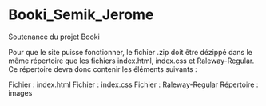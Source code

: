 # Booki_Semik_Jerome
Soutenance du projet Booki

Pour que le site puisse fonctionner, le fichier .zip doit être dézippé dans le même répertoire que les fichiers index.html, index.css et Raleway-Regular. Ce répertoire devra donc contenir les éléments suivants :

Fichier : index.html
Fichier : index.css
Fichier : Raleway-Regular
Répertoire : images
